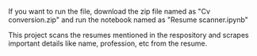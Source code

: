 If you want to run the file, download the zip file named as "Cv conversion.zip" and run the notebook 
named as "Resume scanner.ipynb" 

This project scans the resumes mentioned in the respository and scrapes important details like name, profession, etc 
from the resume.
